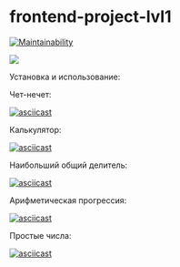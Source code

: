 # frontend-project-lvl1

[![Maintainability](https://api.codeclimate.com/v1/badges/68ff4a20fe294c5ed261/maintainability)](https://codeclimate.com/github/Vasya231/frontend-project-lvl1/maintainability)

![](https://github.com/Vasya231/frontend-project-lvl1/workflows/CI/badge.svg)

Установка и использование:


Чет-нечет:

[![asciicast](https://asciinema.org/a/2si0HDgfJ6OJK2HqwgYD3hVsn.svg)](https://asciinema.org/a/2si0HDgfJ6OJK2HqwgYD3hVsn)

Калькулятор:

[![asciicast](https://asciinema.org/a/gGq9Y9VbduMLVGdFjgfFuT35Y.svg)](https://asciinema.org/a/gGq9Y9VbduMLVGdFjgfFuT35Y)

Наибольший общий делитель:

[![asciicast](https://asciinema.org/a/dHgEg6GIEWuxBUHre4TCbGm5e.svg)](https://asciinema.org/a/dHgEg6GIEWuxBUHre4TCbGm5e)

Арифметическая прогрессия:

[![asciicast](https://asciinema.org/a/OaoswEZltLAHLCNit9zwGSrwF.svg)](https://asciinema.org/a/OaoswEZltLAHLCNit9zwGSrwF)

Простые числа:

[![asciicast](https://asciinema.org/a/I6DlDLzWpYC9K426BnO5obrke.svg)](https://asciinema.org/a/I6DlDLzWpYC9K426BnO5obrke)
